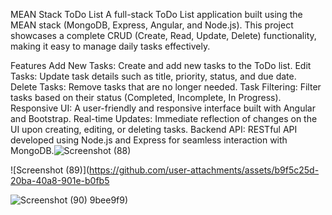 MEAN Stack ToDo List
A full-stack ToDo List application built using the MEAN stack (MongoDB, Express, Angular, and Node.js). This project showcases a complete CRUD (Create, Read, Update, Delete) functionality, making it easy to manage daily tasks effectively.

Features
Add New Tasks: Create and add new tasks to the ToDo list.
Edit Tasks: Update task details such as title, priority, status, and due date.
Delete Tasks: Remove tasks that are no longer needed.
Task Filtering: Filter tasks based on their status (Completed, Incomplete, In Progress).
Responsive UI: A user-friendly and responsive interface built with Angular and Bootstrap.
Real-time Updates: Immediate reflection of changes on the UI upon creating, editing, or deleting tasks.
Backend API: RESTful API developed using Node.js and Express for seamless interaction with MongoDB.![Screenshot (88)](https://github.com/user-attachments/assets/f582f29f-d8c3-479f-9492-40b6ca368210)

![Screenshot (89)](https://github.com/user-attachments/assets/b9f5c25d-20ba-40a8-901e-b0fb5

![Screenshot (90)](https://github.com/user-attachments/assets/cb620c03-edc5-4cb0-a5c9-bf4710b88790)
9bee9f9)
